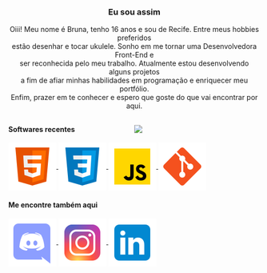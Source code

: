   
  <h3 align="center">Eu sou assim</h3>

 <p align="center" width="100%"> Oiii! Meu nome é Bruna, tenho 16 anos e sou de Recife. Entre meus hobbies preferidos <br> estão desenhar e tocar ukulele. Sonho em me tornar uma Desenvolvedora Front-End e <br> ser reconhecida pelo meu trabalho. Atualmente estou desenvolvendo alguns projetos <br> a fim de afiar minhas habilidades em programação e enriquecer meu portfólio. <br> Enfim, prazer em te conhecer e espero que goste do que vai encontrar por aqui. </p>
  
  ##
  
  <img align="right" width="50%" src="https://cdn.discordapp.com/attachments/925439012397809694/992946178624852078/Img_BruCamps.png">
  
  
  
  #### Softwares recentes
  
  <div>
  <a href="https://www.linkedin.com/in/bruna-campos-a40418219/">
    <img align="center" src="https://github.com/BruCamps/BruCamps/blob/main/src/images/icons/softwares/html5.svg" />
  </a>
  <a href="https://discord.gg/tN5vvDZ7jz">
    <img align="center" src="https://github.com/BruCamps/BruCamps/blob/main/src/images/icons/softwares/css3.svg" />
  </a>
  <a href="belac@etepd.com">
    <img align="center" src="https://github.com/BruCamps/BruCamps/blob/main/src/images/icons/softwares/javascript.svg" />
  </a>
  <a href="https://www.instagram.com/brucamps_095/">
    <img align="center" src="https://github.com/BruCamps/BruCamps/blob/main/src/images/icons/softwares/git.svg" />
  </a>
  </div>

  
  #### Me encontre também aqui
  
  <div>
    <a href="https://discord.gg/tN5vvDZ7jz">
      <img align="center" src="https://github.com/BruCamps/BruCamps/blob/main/src/images/icons/redes-sociais/discord-2.svg" />
    </a>
    <a href="https://www.instagram.com/brucamps_095/">
      <img align="center" src="https://github.com/BruCamps/BruCamps/blob/main/src/images/icons/redes-sociais/instagram.svg" />
    </a>
    <a href="https://www.linkedin.com/in/bruna-campos-a40418219/">
      <img align="center" src="https://github.com/BruCamps/BruCamps/blob/main/src/images/icons/redes-sociais/linkedin.svg" />
    </a>
  </div>
  
 
